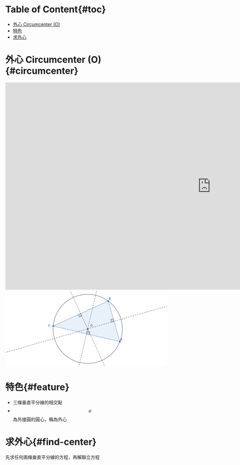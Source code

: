 # Table of Content{#toc}

<!-- MarkdownTOC depth=2 -->

- [外心 Circumcenter \(O\)](#circumcenter)
- [特色](#feature)
- [求外心](#find-center)

<!-- /MarkdownTOC -->

# 外心 Circumcenter (O) {#circumcenter}

<div class="iframe-container">
  <iframe
  scrolling="no"
  allowfullscreen
  title="Incenter"
  src="https://www.geogebra.org/material/iframe/id/G3Qv9y4T/width/1280/height/647/border/888888/smb/false/stb/false/stbh/false/ai/false/asb/false/sri/false/rc/false/ld/false/sdz/false/ctl/false"
  width="1280"
  height="647"
  style="border:0px;"> </iframe>
</div>

<div class="hidden-onscreen">
  <img src="/images/chapter02/circumcenter.png" alt="circumcenter">
</div>

# 特色{#feature}
- 三條垂直平分線的相交點
- $$o$$ 為外接圓的圓心，稱為外心

# 求外心{#find-center}
先求任何兩條垂直平分線的方程，再解聯立方程
